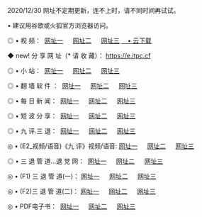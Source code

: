 <p>2020/12/30 网址不定期更新，连不上时，请不同时间再试试。
<p>• 建议用谷歌或火狐官方浏览器访问。
<p>◎ • 视 频： 
<a href="http://huu.wemusiclabel.com/" target="_blank">网址一</a> 　 
<a href="http://hpb.wemusiclabel.com/" target="_blank">网址二</a> 　 
<a href="http://hpb.wemusiclabel.com/b.html" target="_blank">网址三</a>
<a href="https://yadi.sk/d/d0sUeAOpal3njw" target="_blank">　• 云下载 </a></p>
<p>◆ new! 分 享 网 址（* 请 收 藏）： <a href="http://hva.wemusiclabel.com/a.html">https://e.itpc.cf</a></p>

<p>◎ • 小 站：  
<a href="http://huu.wemusiclabel.com/f.html" target="_blank">网址一</a> 　 
<a href="http://hpb.wemusiclabel.com/h.html" target="_blank">网址二</a> 　 
<a href="http://hpb.wemusiclabel.com/k/" target="_blank">网址三</a></p>
<p>◎ • 翻 墙 软 件 ：  
<a href="http://huu.wemusiclabel.com/ff/" target="_blank">网址一</a> 　 
<a href="http://hpb.wemusiclabel.com/s/read/a1_nd.html" target="_blank">网址二</a> 　 
<a href="http://hpb.wemusiclabel.com/ff/index.html" target="_blank">网址三</a></p>
<p>◎ • 每 日 新 闻：  
<a href="http://huu.wemusiclabel.com/day/" target="_blank">网址一</a> 　 
<a href="http://hpb.wemusiclabel.com/day/" target="_blank">网址二</a> 　 
<a href="http://hpb.wemusiclabel.com/day/index.html" target="_blank">网址三</a></p>
<p>◎ • 短 波 分 享：  
<a href="http://huu.wemusiclabel.com/h/" target="_blank">网址一</a> 　 
<a href="http://hpb.wemusiclabel.com/h/" target="_blank">网址二</a> 　 
<a href="http://hpb.wemusiclabel.com/h/index.html" target="_blank">网址三</a></p>
<p>◎ • 九 评.三 退：  
<a href="http://huu.wemusiclabel.com/t/" target="_blank">网址一</a> 　 
<a href="http://hpb.wemusiclabel.com/v2/index.html" target="_blank">网址二</a> 　 
<a href="http://hpb.wemusiclabel.com/tt/index.html" target="_blank">网址三</a> 　</p>
<p>◎ • (E2_视频/语音)《九 评》视频/语音: 
<a href="http://hpb.wemusiclabel.com/7738.html" target="_blank">网址一</a> 　 
<a href="http://hpb.wemusiclabel.com/7614.html" target="_blank">网址二</a> 　 
<a href="http://hpb.wemusiclabel.com/7633.html" target="_blank">网址三</a></p>
<p>◎ • 三 退 管 道...退 党 网：  
<a href="http://huu.wemusiclabel.com/go/td1.html" target="_blank">网址一</a> 　 
<a href="http://hpb.wemusiclabel.com/go/td2.html" target="_blank">网址二</a> 　 
<a href="http://hpb.wemusiclabel.com/go/td3.html" target="_blank">网址三</a></p>
<p>◎ • (F1) 三 退 管 道(一)： 
<a href="http://huu.wemusiclabel.com/dd/" target="_blank">网址一</a> 　 
<a href="http://hpb.wemusiclabel.com/s/read/a1_tdx.html" target="_blank">网址二</a> 　 
<a href="http://hpb.wemusiclabel.com/dd/" target="_blank">网址三</a></p>
<p>◎ • (F2)三 退 管 道(二)： 
<a href="http://hpb.wemusiclabel.com/d/" target="_blank">网址一</a> 　 
<a href="http://huu.wemusiclabel.com/d/index.html" target="_blank">网址二</a> 　 
<a href="http://hpb.wemusiclabel.com/d/" target="_blank">网址三</a></p>
<p>◎ • PDF电子书：  
<a href="http://huu.wemusiclabel.com/p/" target="_blank">网址一</a> 　 
<a href="http://hpb.wemusiclabel.com/p/index.html" target="_blank">网址二</a> 　 
<a href="http://hpb.wemusiclabel.com/p/" target="_blank">网址三</a></p>
